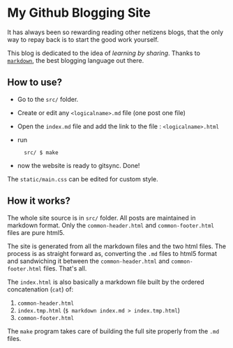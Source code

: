 My Github Blogging Site
=======================

It has always been so rewarding reading other netizens blogs, that the only way to repay back is to start the good work yourself.

This blog is dedicated to the idea of *learning by sharing*. Thanks to [`markdown`][markdown], the best blogging language out there.

[markdown]: http://daringfireball.net/projects/markdown/

How to use?
--------------

* Go to the `src/` folder.
* Create or edit any `<logicalname>.md` file (one post one file)
* Open the `index.md` file and add the link to the file : `<logicalname>.html`
* run

        src/ $ make

* now the website is ready to gitsync. Done!

The `static/main.css` can be edited for custom style.


How it works?
-----------------------

The whole site source is in `src/` folder. All posts are maintained in markdown format. Only the `common-header.html` and `common-footer.html` files are pure html5.

The site is generated from all the markdown files and the two html files. The process is as straight forward as, converting the `.md` files to html5 format and sandwiching it between the `common-header.html` and `common-footer.html` files. That's all.

The `index.html` is also basically a markdown file built by the ordered concatenation (`cat`) of:

1. `common-header.html`
2. `index.tmp.html` (`$ markdown index.md > index.tmp.html`)
3. `common-footer.html`

The `make` program takes care of building the full site properly from the `.md` files.


